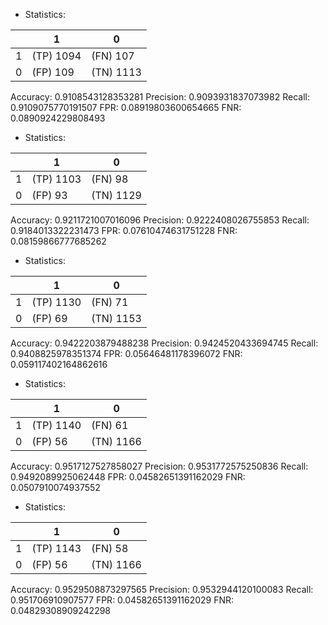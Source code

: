 * Statistics: 

|          |    1     |    0     |
|----------|----------|----------|
|    1     |(TP) 1094 | (FN) 107 |
|    0     | (FP) 109 |(TN) 1113 |
Accuracy: 0.9108543128353281
Precision: 0.9093931837073982
Recall: 0.9109075770191507
FPR: 0.08919803600654665
FNR: 0.0890924229808493
* Statistics: 

|          |    1     |    0     |
|----------|----------|----------|
|    1     |(TP) 1103 | (FN) 98  |
|    0     | (FP) 93  |(TN) 1129 |
Accuracy: 0.9211721007016096
Precision: 0.9222408026755853
Recall: 0.9184013322231473
FPR: 0.07610474631751228
FNR: 0.08159866777685262
* Statistics: 

|          |    1     |    0     |
|----------|----------|----------|
|    1     |(TP) 1130 | (FN) 71  |
|    0     | (FP) 69  |(TN) 1153 |
Accuracy: 0.9422203879488238
Precision: 0.9424520433694745
Recall: 0.9408825978351374
FPR: 0.05646481178396072
FNR: 0.059117402164862616
* Statistics: 

|          |    1     |    0     |
|----------|----------|----------|
|    1     |(TP) 1140 | (FN) 61  |
|    0     | (FP) 56  |(TN) 1166 |
Accuracy: 0.9517127527858027
Precision: 0.9531772575250836
Recall: 0.9492089925062448
FPR: 0.04582651391162029
FNR: 0.0507910074937552
* Statistics: 

|          |    1     |    0     |
|----------|----------|----------|
|    1     |(TP) 1143 | (FN) 58  |
|    0     | (FP) 56  |(TN) 1166 |
Accuracy: 0.9529508873297565
Precision: 0.9532944120100083
Recall: 0.951706910907577
FPR: 0.04582651391162029
FNR: 0.04829308909242298